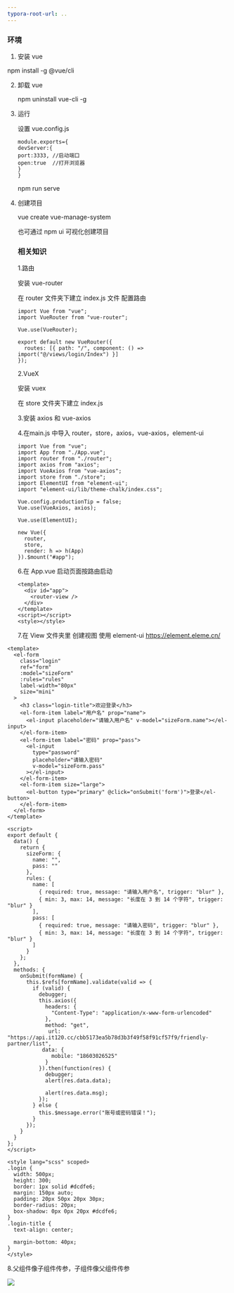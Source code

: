 ```yaml
---
typora-root-url: ..
---
```


### 环境

1.  安装 vue

   npm install -g @vue/cli

2. 卸载 vue

   npm uninstall vue-cli -g
   
3.  运行

    设置 vue.config.js 

    ```
    module.exports={
    devServer:{
    port:3333, //启动端口
    open:true  //打开浏览器
    }
    }
    ```

    npm run serve

4.  创建项目

    vue create  vue-manage-system
    
    也可通过 npm ui 可视化创建项目
    
    ### 相关知识
    
    1.路由
    
    安装  vue-router
    
    在  router 文件夹下建立  index.js 文件 配置路由
    
    ```
    import Vue from "vue";
    import VueRouter from "vue-router";
    
    Vue.use(VueRouter);
    
    export default new VueRouter({
      routes: [{ path: "/", component: () => import("@/views/login/Index") }]
    });
    
    ```
    
    2.VueX
    
    安装 vuex  
    
    在 store 文件夹下建立 index.js
    
    3.安装  axios 和  vue-axios
    
    4.在main.js 中导入  router，store，axios，vue-axios，element-ui
    
    ```
    import Vue from "vue";
    import App from "./App.vue";
    import router from "./router";
    import axios from "axios";
    import VueAxios from "vue-axios";
    import store from "./store";
    import ElementUI from "element-ui";
    import "element-ui/lib/theme-chalk/index.css";
    
    Vue.config.productionTip = false;
    Vue.use(VueAxios, axios);
    
    Vue.use(ElementUI);
    
    new Vue({
      router,
      store,
      render: h => h(App)
    }).$mount("#app");
    
    ```
    
    6.在 App.vue 启动页面按路由启动     <router-view />
    
    ```
    <template>
      <div id="app">
        <router-view />
      </div>
    </template>
    <script></script>
    <style></style>
    
    ```
    
    7.在 View 文件夹里 创建视图 使用 element-ui   <https://element.eleme.cn/>

```
<template>
  <el-form
    class="login"
    ref="form"
    :model="sizeForm"
    :rules="rules"
    label-width="80px"
    size="mini"
  >
    <h3 class="login-title">欢迎登录</h3>
    <el-form-item label="用户名" prop="name">
      <el-input placeholder="请输入用户名" v-model="sizeForm.name"></el-input>
    </el-form-item>
    <el-form-item label="密码" prop="pass">
      <el-input
        type="password"
        placeholder="请输入密码"
        v-model="sizeForm.pass"
      ></el-input>
    </el-form-item>
    <el-form-item size="large">
      <el-button type="primary" @click="onSubmit('form')">登录</el-button>
    </el-form-item>
  </el-form>
</template>

<script>
export default {
  data() {
    return {
      sizeForm: {
        name: "",
        pass: ""
      },
      rules: {
        name: [
          { required: true, message: "请输入用户名", trigger: "blur" },
          { min: 3, max: 14, message: "长度在 3 到 14 个字符", trigger: "blur" }
        ],
        pass: [
          { required: true, message: "请输入密码", trigger: "blur" },
          { min: 3, max: 14, message: "长度在 3 到 14 个字符", trigger: "blur" }
        ]
      }
    };
  },
  methods: {
    onSubmit(formName) {
      this.$refs[formName].validate(valid => {
        if (valid) {
          debugger;
          this.axios({
            headers: {
              "Content-Type": "application/x-www-form-urlencoded"
            },
            method: "get",
             url: "https://api.it120.cc/cbb5173ea5b78d3b3f49f58f91cf57f9/friendly-partner/list",
           data: {
              mobile: "18603026525"
            }
          }).then(function(res) {
            debugger;
            alert(res.data.data);

            alert(res.data.msg);
          });
        } else {
          this.$message.error("账号或密码错误！");
        }
      });
    }
  }
};
</script>

<style lang="scss" scoped>
.login {
  width: 500px;
  height: 300;
  border: 1px solid #dcdfe6;
  margin: 150px auto;
  padding: 20px 50px 20px 30px;
  border-radius: 20px;
  box-shadow: 0px 0px 20px #dcdfe6;
}
.login-title {
  text-align: center;

  margin-bottom: 40px;
}
</style>

```

8.父组件像子组件传参，子组件像父组件传参

![](/image/子父组件.png)

